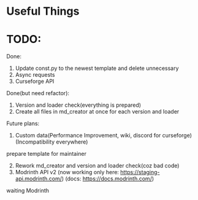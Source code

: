 # Useful Things

# TODO:
Done:

1. Update const.py to the newest template and delete unnecessary
2. Async requests
3. Curseforge API


Done(but need refactor):

1. Version and loader check(everything is prepared)
2. Create all files in md_creator at once for each version and loader

Future plans:

1. Custom data(Performance Improvement, wiki, discord for curseforge)(Incompatibility everywhere)

prepare template for maintainer

2. Rework md_creator and version and loader check(coz bad code)
3. Modrinth API v2 (now working only here: https://staging-api.modrinth.com/) (docs: https://docs.modrinth.com/)

waiting Modrinth
